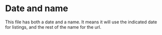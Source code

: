 # Date and name

This file has both a date and a name. It means it will use the indicated date for listings, and the rest of the name for the url.